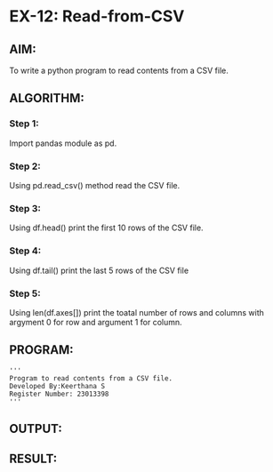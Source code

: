 # EX-12: Read-from-CSV

## AIM:
To write a python program to read contents from a CSV file.
## ALGORITHM:
### Step 1:
Import pandas module as pd.
### Step 2:
Using pd.read_csv() method read the CSV file.
### Step 3:
Using df.head() print the first 10 rows of the CSV file.
### Step 4:
Using df.tail() print the last 5 rows of the CSV file
### Step 5:
Using len(df.axes[]) print the toatal number of rows and columns with argyment 0 for row and argument 1 for column.
## PROGRAM:
```
'''
Program to read contents from a CSV file.
Developed By:Keerthana S
Register Number: 23013398
'''

```
## OUTPUT:

## RESULT:
